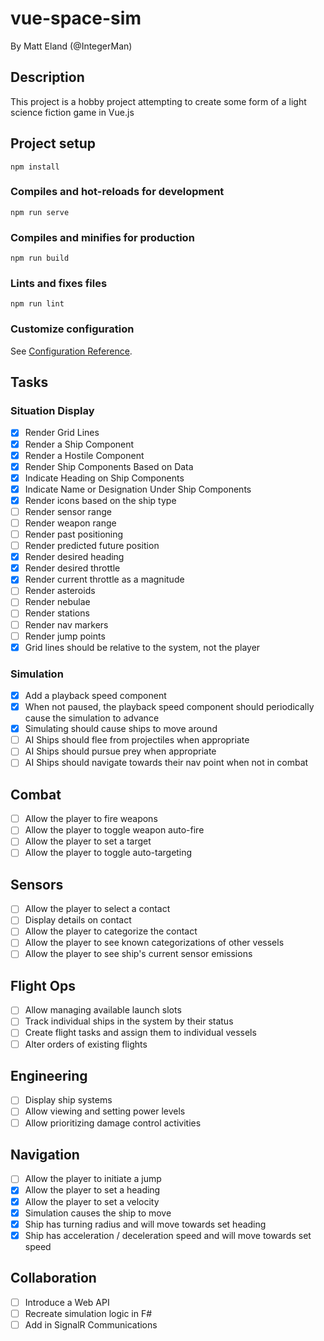 # vue-space-sim

By Matt Eland (@IntegerMan)

## Description

This project is a hobby project attempting to create some form of a light science fiction game in Vue.js

## Project setup

```
npm install
```

### Compiles and hot-reloads for development

```
npm run serve
```

### Compiles and minifies for production

```
npm run build
```

### Lints and fixes files

```
npm run lint
```

### Customize configuration

See [Configuration Reference](https://cli.vuejs.org/config/).

## Tasks

### Situation Display

-   [x] Render Grid Lines
-   [x] Render a Ship Component
-   [x] Render a Hostile Component
-   [x] Render Ship Components Based on Data
-   [x] Indicate Heading on Ship Components
-   [x] Indicate Name or Designation Under Ship Components
-   [x] Render icons based on the ship type
-   [ ] Render sensor range
-   [ ] Render weapon range
-   [ ] Render past positioning
-   [ ] Render predicted future position
-   [x] Render desired heading
-   [x] Render desired throttle
-   [x] Render current throttle as a magnitude
-   [ ] Render asteroids
-   [ ] Render nebulae
-   [ ] Render stations
-   [ ] Render nav markers
-   [ ] Render jump points
-   [x] Grid lines should be relative to the system, not the player

### Simulation

-   [x] Add a playback speed component
-   [x] When not paused, the playback speed component should periodically cause the simulation to advance
-   [x] Simulating should cause ships to move around
-   [ ] AI Ships should flee from projectiles when appropriate
-   [ ] AI Ships should pursue prey when appropriate
-   [ ] AI Ships should navigate towards their nav point when not in combat

## Combat

-   [ ] Allow the player to fire weapons
-   [ ] Allow the player to toggle weapon auto-fire
-   [ ] Allow the player to set a target
-   [ ] Allow the player to toggle auto-targeting

## Sensors

-   [ ] Allow the player to select a contact
-   [ ] Display details on contact
-   [ ] Allow the player to categorize the contact
-   [ ] Allow the player to see known categorizations of other vessels
-   [ ] Allow the player to see ship's current sensor emissions

## Flight Ops

-   [ ] Allow managing available launch slots
-   [ ] Track individual ships in the system by their status
-   [ ] Create flight tasks and assign them to individual vessels
-   [ ] Alter orders of existing flights

## Engineering

-   [ ] Display ship systems
-   [ ] Allow viewing and setting power levels
-   [ ] Allow prioritizing damage control activities

## Navigation

-   [ ] Allow the player to initiate a jump
-   [x] Allow the player to set a heading
-   [x] Allow the player to set a velocity
-   [x] Simulation causes the ship to move
-   [x] Ship has turning radius and will move towards set heading
-   [x] Ship has acceleration / deceleration speed and will move towards set speed

## Collaboration

-   [ ] Introduce a Web API
-   [ ] Recreate simulation logic in F#
-   [ ] Add in SignalR Communications
